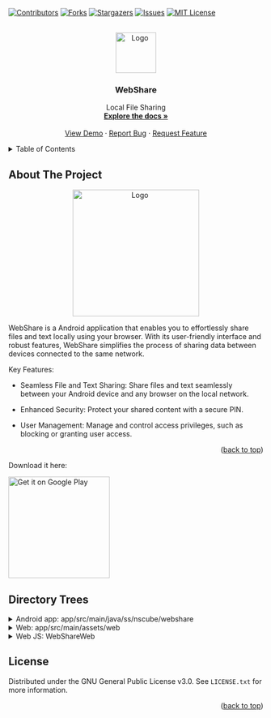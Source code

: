 <a name="readme-top"></a>
[![Contributors][contributors-shield]][contributors-url]
[![Forks][forks-shield]][forks-url]
[![Stargazers][stars-shield]][stars-url]
[![Issues][issues-shield]][issues-url]
[![MIT License][license-shield]][license-url]


<!-- PROJECT LOGO -->
<br />
<div align="center">
  <a href="https://github.com/SatyaSnehith/WebShare">
    <img src="https://raw.githubusercontent.com/SatyaSnehith/WebShare/master/images/bluew.svg" alt="Logo" width="80" height="80">
  </a>

  <h3 align="center">WebShare</h3>

  <p align="center">
    Local File Sharing
    <br />
    <a href="https://github.com/SatyaSnehith/WebShare"><strong>Explore the docs »</strong></a>
    <br />
    <br />
    <a href="https://github.com/SatyaSnehith/WebShare">View Demo</a>
    ·
    <a href="https://github.com/SatyaSnehith/WebShare/issues">Report Bug</a>
    ·
    <a href="https://github.com/SatyaSnehith/WebShare/issues">Request Feature</a>
  </p>
</div>



<!-- TABLE OF CONTENTS -->
<details>
  <summary>Table of Contents</summary>
  <ol>
    <li><a href="#about-the-project">About The Project</a></li>
    <li><a href="#directory-trees">Directory trees</a></li>
    <li><a href="#license">License</a></li>
  </ol>
</details>



<!-- ABOUT THE PROJECT -->
## About The Project

<div align="center">
  <img src="https://raw.githubusercontent.com/SatyaSnehith/WebShare/master/images/Screenshot.png?raw=true" alt="Logo" width="250">
</div>

WebShare is a Android application that enables you to effortlessly share files and text locally using your browser. With its user-friendly interface and robust features, WebShare simplifies the process of sharing data between devices connected to the same network.

Key Features:

* Seamless File and Text Sharing: Share files and text seamlessly between your Android device and any browser on the local network.

* Enhanced Security: Protect your shared content with a secure PIN.

* User Management: Manage and control access privileges, such as blocking or granting user access.

<p align="right">(<a href="#readme-top">back to top</a>)</p>

Download it here:

<a href='https://play.google.com/store/apps/details?id=ss.nscube.webshare'><img width='200' alt='Get it on Google Play' src='https://play.google.com/intl/en_us/badges/static/images/badges/en_badge_web_generic.png'/></a>

## Directory Trees

<details>
<summary>Android app: app/src/main/java/ss/nscube/webshare</summary>

<pre><code>
├── db
│   ├── AppDatabase.kt
│   ├── daos
│   │   └── TextDAO.kt
│   ├── DatabaseHelper.kt
│   └── entities
│       └── TextEntity.kt
├── server
│   ├── events
│   │   └── ServerStatusListener.java
│   ├── Exceptions.kt
│   ├── file
│   │   ├── AppFolderManager.kt
│   │   ├── DownloadManager.kt
│   │   ├── FileDownloader.kt
│   │   ├── FileTransferListener.kt
│   │   ├── FileTransferObserver.kt
│   │   ├── FileUploader.kt
│   │   ├── ProgressCalculator.kt
│   │   ├── TransferManager.kt
│   │   ├── UploadManager.kt
│   │   └── WebFile.kt
│   ├── headers
│   │   ├── ContentDisposition.kt
│   │   ├── ContentTypes.kt
│   │   ├── Cookies.kt
│   │   ├── Header.kt
│   │   ├── Headers.kt
│   │   ├── Path.kt
│   │   ├── Range.kt
│   │   ├── RequestHeader.kt
│   │   ├── Request.kt
│   │   ├── ResponseHeader.kt
│   │   └── Response.kt
│   ├── HTTPServer.kt
│   ├── models
│   │   ├── AddTextResponse.kt
│   │   ├── AuthRequest.kt
│   │   ├── AuthResponse.kt
│   │   ├── ChangeNameRequest.kt
│   │   ├── DeletedResponse.kt
│   │   ├── DeleteMultiRequest.kt
│   │   ├── ErrorResponse.kt
│   │   ├── FileListResponse.kt
│   │   ├── FilePaginationRequest.kt
│   │   ├── FileResponse.kt
│   │   ├── FileUploadResponse.kt
│   │   ├── InfoResponse.kt
│   │   ├── MyFilesPaginationRequest.kt
│   │   ├── SignedUrlResponse.kt
│   │   ├── StatusRequest.kt
│   │   ├── StatusResponse.kt
│   │   ├── Text.kt
│   │   ├── TextPaginationRequest.kt
│   │   ├── UpdatedResponse.kt
│   │   ├── UploadInfoResponse.kt
│   │   └── ZipRequest.kt
│   ├── user
│   │   ├── FileManager.kt
│   │   ├── SignedUrlList.kt
│   │   ├── Text.kt
│   │   ├── TextManager.kt
│   │   ├── User.kt
│   │   └── UserManager.kt
│   └── utils
│       ├── FileUtil.kt
│       ├── PathUtil.java
│       ├── ProgressList.kt
│       ├── ServerUtil.java
│       ├── TimerTaskManager.kt
│       └── Util.kt
├── ServerService.kt
├── ui
│   ├── adapters
│   │   ├── AlbumAdapter.kt
│   │   └── ImageVideoAdapter.kt
│   ├── dialogs
│   │   ├── AlbumDialog.kt
│   │   ├── DeleteConfirmationDialog.kt
│   │   ├── FileRenameChangeDialog.kt
│   │   ├── QrDialog.kt
│   │   ├── RemoveAccessConfirmationDialog.kt
│   │   ├── RequestPermissionDialog.kt
│   │   ├── SecurityDialog.kt
│   │   ├── SelectedDialog.kt
│   │   ├── SettingsMemoryLimitDialog.kt
│   │   ├── SettingsNameChangeDialog.kt
│   │   ├── SettingsPinAttemptsDialog.kt
│   │   ├── SettingsStopInactiveDialog.kt
│   │   └── ThemeDialog.kt
│   ├── frags
│   │   ├── BaseFragment.kt
│   │   ├── home
│   │   │   ├── AboutFragment.kt
│   │   │   └── HomeFragment.kt
│   │   ├── receive
│   │   │   ├── ReceiveFragment.kt
│   │   │   └── ReceiveHistoryFragment.kt
│   │   ├── send
│   │   │   ├── AppFolderFragment.kt
│   │   │   ├── AppFragment.kt
│   │   │   ├── AudioFragment.kt
│   │   │   ├── BaseFileFragment.kt
│   │   │   ├── FileFragment.kt
│   │   │   ├── ImageFragment.kt
│   │   │   ├── PictureFragment.kt
│   │   │   ├── SendFragment.kt
│   │   │   └── VideoFragment.kt
│   │   ├── ServerSettingsFragment.kt
│   │   ├── text
│   │   │   ├── AddTextFragment.kt
│   │   │   ├── TextFragment.kt
│   │   │   ├── TextHistoryFragment.kt
│   │   │   └── TextInfoFragment.kt
│   │   └── UsersFragment.kt
│   ├── MainActivity.kt
│   ├── MenuPopup.kt
│   ├── utils
│   │   ├── Colors.java
│   │   ├── MatColors.java
│   │   ├── PermissionRequestHelper.kt
│   │   ├── QRCodeWriter.java
│   │   ├── ThemeUtil.kt
│   │   ├── TimeCal.kt
│   │   ├── UiUtil.kt
│   │   ├── Util.kt
│   │   └── ViewUtil.kt
│   └── views
│       ├── actionbar
│       │   └── ActionBar.kt
│       └── IconTextItemLinearLayout.kt
├── utils
│   ├── IpAddressUpdater.kt
│   ├── Log.kt
│   ├── PreferencesUtil.kt
│   ├── scan
│   │   ├── FileScan.kt
│   │   └── models
│   │       ├── Album.kt
│   │       ├── App.kt
│   │       ├── Audio.kt
│   │       ├── Data.kt
│   │       ├── Image.kt
│   │       └── Video.kt
│   └── WebFileUtil.kt
└── WebShareApp.kt

24 directories, 124 files
</code></pre>
</details>

<details>
<summary>Web: app/src/main/assets/web</summary>

<pre><code>
├── css
│   ├── commons.css
│   └── style.css
├── favicon.ico
├── file_not_found.html
├── fonts
│   ├── roboto_light-webfont.woff
│   ├── roboto_light-webfont.woff2
│   ├── roboto_medium-webfont.woff
│   ├── roboto_medium-webfont.woff2
│   ├── roboto_regular-webfont.woff
│   └── roboto_regular-webfont.woff2
├── images
│   ├── back.svg
│   ├── blogger.svg
│   ├── bluew.svg
│   ├── cancel.svg
│   ├── details.png
│   ├── drop.svg
│   ├── evernote.svg
│   ├── facebook.svg
│   ├── go.svg
│   ├── linkedin.svg
│   ├── menu.svg
│   ├── moon.svg
│   ├── no_access.png
│   ├── no_content.png
│   ├── no_server.png
│   ├── open.svg
│   ├── pinterest.svg
│   ├── reddit.svg
│   ├── refresh.svg
│   ├── remove_red.svg
│   ├── remove.svg
│   ├── send.svg
│   ├── settings.svg
│   ├── skype.svg
│   ├── sun.svg
│   ├── telegram.me.svg
│   ├── tumblr.svg
│   ├── twitter.svg
│   ├── unauthorized.png
│   ├── vk.svg
│   └── whatsapp.svg
├── js
│   ├── app.js
│   └── base64.min.js
├── apple-touch-icon.png
└── index.html

4 directories, 45 files
</code></pre>
</details>

<details>
<summary>Web JS: WebShareWeb</summary>

<pre><code>
├── api.js
├── constants.js
├── declare.js
├── init.js
├── merge.sh
├── theme.js
├── ui
│   ├── dialogs
│   │   ├── add-text-dialog.js
│   │   ├── delete-dialog.js
│   │   ├── dialog.js
│   │   ├── download-menu-dialog.js
│   │   ├── file-info-bottom-sheet.js
│   │   ├── info-dialog.js
│   │   ├── max-dialog.js
│   │   ├── name-dialog.js
│   │   ├── send-file-dialog.js
│   │   ├── share-dialog.js
│   │   └── view-text-dialog.js
│   ├── page-manager.js
│   ├── screens
│   │   ├── auth.js
│   │   ├── home
│   │   │   ├── fileinfo
│   │   │   │   ├── button.js
│   │   │   │   ├── file-info.js
│   │   │   │   ├── file-info-node.js
│   │   │   │   └── select-button.js
│   │   │   ├── files
│   │   │   │   ├── file-chooser.js
│   │   │   │   ├── file-drop-event.js
│   │   │   │   ├── file-node.js
│   │   │   │   ├── files-view.js
│   │   │   │   ├── grid-file-node.js
│   │   │   │   ├── grid-view.js
│   │   │   │   ├── list-file-node.js
│   │   │   │   ├── list-view.js
│   │   │   │   ├── search-node.js
│   │   │   │   └── selection-mode.js
│   │   │   ├── file-tab.js
│   │   │   ├── file-type-chips.js
│   │   │   ├── home.js
│   │   │   ├── sample-data.js
│   │   │   ├── tabs-node.js
│   │   │   ├── text-tab.js
│   │   │   └── viewMode.js
│   │   ├── page.js
│   │   ├── settings
│   │   │   ├── settings.js
│   │   │   └── theme-radio-button.js
│   │   └── try-again-page.js
│   ├── scroll-listener.js
│   ├── utils.js
│   └── visibility.js
└── WebShareWeb.code-workspace

7 directories, 48 files
</code></pre>
</details>

<!-- LICENSE -->
## License

Distributed under the GNU General Public License v3.0. See `LICENSE.txt` for more information.

<p align="right">(<a href="#readme-top">back to top</a>)</p>

<!-- MARKDOWN LINKS & IMAGES -->
<!-- https://www.markdownguide.org/basic-syntax/#reference-style-links -->
[contributors-shield]: https://img.shields.io/github/contributors/SatyaSnehith/WebShare.svg?style=for-the-badge
[contributors-url]: https://github.com/SatyaSnehith/WebShare/graphs/contributors
[forks-shield]: https://img.shields.io/github/forks/SatyaSnehith/WebShare.svg?style=for-the-badge
[forks-url]: https://github.com/SatyaSnehith/WebShare/network/members
[stars-shield]: https://img.shields.io/github/stars/SatyaSnehith/WebShare.svg?style=for-the-badge
[stars-url]: https://github.com/SatyaSnehith/WebShare/stargazers
[issues-shield]: https://img.shields.io/github/issues/SatyaSnehith/WebShare.svg?style=for-the-badge
[issues-url]: https://github.com/SatyaSnehith/WebShare/issues
[license-shield]: https://img.shields.io/github/license/SatyaSnehith/WebShare.svg?style=for-the-badge
[license-url]: https://github.com/SatyaSnehith/WebShare/blob/master/LICENSE.txt
[product-screenshot]: https://raw.githubusercontent.com/SatyaSnehith/WebShare/master/images/Screenshot.svg
